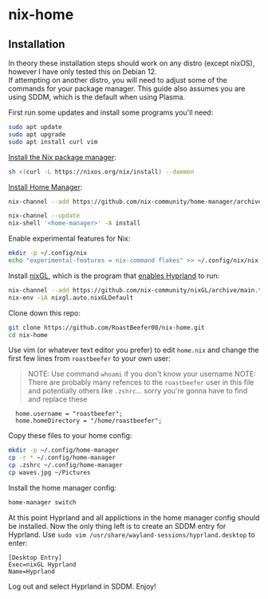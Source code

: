 # nix-home
## Installation
In theory these installation steps should work on any distro (except nixOS), however I have only tested this on Debian 12.  
If attempting on another distro, you will need to adjust some of the commands for your package manager.
This guide also assumes you are using SDDM, which is the default when using Plasma.

First run some updates and install some programs you'll need:
```bash
sudo apt update
sudo apt upgrade
sudo apt install curl vim
```

[Install the Nix package manager](https://nixos.org/download/):
```bash
sh <(curl -L https://nixos.org/nix/install) --daemon
```

[Install Home Manager](https://nix-community.github.io/home-manager/index.xhtml#sec-install-standalone):
```bash
nix-channel --add https://github.com/nix-community/home-manager/archive/master.tar.gz home-manager

nix-channel --update
nix-shell '<home-manager>' -A install
```

Enable experimental features for Nix:
```bash
mkdir -p ~/.config/nix
echo "experimental-features = nix-command flakes" >> ~/.config/nix/nix.conf
```

Install [nixGL](https://github.com/nix-community/nixGL), which is the program that [enables Hyprland](https://wiki.hyprland.org/Nix/Hyprland-on-other-distros/) to run:
```bash
nix-channel --add https://github.com/nix-community/nixGL/archive/main.tar.gz nixgl && nix-channel --update
nix-env -iA nixgl.auto.nixGLDefault
```

Clone down this repo:
```bash
git clone https://github.com/RoastBeefer00/nix-home.git
cd nix-home
```

Use vim (or whatever text editor you prefer) to edit `home.nix` and change the first few lines from `roastbeefer` to your own user:
> NOTE: Use command `whoami` if you don't know your username
> NOTE: There are probably many refences to the `roastbeefer` user in this file and potentially others like `.zshrc`... sorry you're gonna have to find and replace these
```
  home.username = "roastbeefer";
  home.homeDirectory = "/home/roastbeefer";
```

Copy these files to your home config:
```bash
mkdir -p ~/.config/home-manager
cp -r * ~/.config/home-manager
cp .zshrc ~/.config/home-manager
cp waves.jpg ~/Pictures
```

Install the home manager config:
```bash
home-manager switch
```

At this point Hyprland and all applictions in the home manager config should be installed.
Now the only thing left is to create an SDDM entry for Hyprland.  Use `sudo vim /usr/share/wayland-sessions/hyprland.desktop` to enter:
```
[Desktop Entry]
Exec=nixGL Hyprland
Name=Hyprland
```

Log out and select Hyprland in SDDM.  Enjoy!
